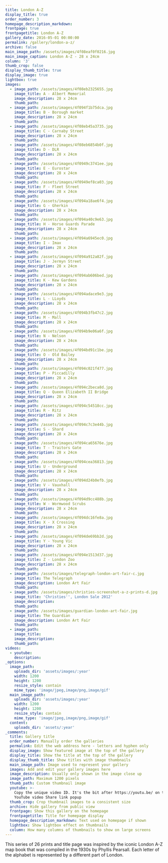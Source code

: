 ```yaml
---
title: London A-Z
display_title: true
order_number: 3
homepage_description_markdown:
frontpage: true
frontpagetitle: London A-Z
gallery_date: 2016-05-01 00:00:00
permalink: /gallery/london-a-z/
archive: false
main_image_path: /assets/images/4f08eaf0f0216.jpg
main_image_caption: London A-Z - 28 x 24cm
column: '3'
thumb_crop: false
display_thumb_title: true
display_image: true
lightbox: true
images:
  - image_path: /assets/images/4f08eb2325655.jpg
    image_title: A - Albert Memorial
    image_description: 28 x 24cm
    thumb_path:
  - image_path: /assets/images/4f094f1b75dca.jpg
    image_title: B - Borough market
    image_description: 28 x 24cm
    thumb_path:
  - image_path: /assets/images/4f08eb45a3735.jpg
    image_title: C - Carnaby Street
    image_description: 28 x 24cm
    thumb_path:
  - image_path: /assets/images/4f08eb6854b0f.jpg
    image_title: D - DLR
    image_description: 28 x 24cm
    thumb_path:
  - image_path: /assets/images/4f0949c3741ee.jpg
    image_title: E - Eurostar
    image_description: 28 x 24cm
    thumb_path:
  - image_path: /assets/images/4f0949ef8ca03.jpg
    image_title: F - Fleet Street
    image_description: 28 x 24cm
    thumb_path:
  - image_path: /assets/images/4f094a18ae6f4.jpg
    image_title: G - Gherkin
    image_description: 28 x 24cm
    thumb_path:
  - image_path: /assets/images/4f094a40c9e63.jpg
    image_title: H - Horse Guards Parade
    image_description: 28 x 24cm
    thumb_path:
  - image_path: /assets/images/4f094a6945ec0.jpg
    image_title: I - Imax
    image_description: 28 x 24cm
    thumb_path:
  - image_path: /assets/images/4f094a912a82f.jpg
    image_title: J - Jermyn Street
    image_description: 28 x 24cm
    thumb_path:
  - image_path: /assets/images/4f094ab606bed.jpg
    image_title: K - Kew Gardens
    image_description: 28 x 24cm
    thumb_path:
  - image_path: /assets/images/4f094adace9e3.jpg
    image_title: L - LLoyds
    image_description: 28 x 24cm
    thumb_path:
  - image_path: /assets/images/4f094b3fb47c2.jpg
    image_title: M - Mall
    image_description: 28 x 24cm
    thumb_path:
  - image_path: /assets/images/4f094b9e06a6f.jpg
    image_title: N - Nelson
    image_description: 28 x 24cm
    thumb_path:
  - image_path: /assets/images/4f094bd91c1be.jpg
    image_title: O - Old Bailey
    image_description: 28 x 24cm
    thumb_path:
  - image_path: /assets/images/4f094c021f477.jpg
    image_title: P - Piccadilly
    image_description: 28 x 24cm
    thumb_path:
  - image_path: /assets/images/4f094c2beca8d.jpg
    image_title: Q - Queen Elizabeth II Bridge
    image_description: 28 x 24cm
    thumb_path:
  - image_path: /assets/images/4f094c54518cc.jpg
    image_title: R - Ritz
    image_description: 28 x 24cm
    thumb_path:
  - image_path: /assets/images/4f094c7c3e44b.jpg
    image_title: S - Shard
    image_description: 28 x 24cm
    thumb_path:
  - image_path: /assets/images/4f094ca65676e.jpg
    image_title: T - Traitors Gate
    image_description: 28 x 24cm
    thumb_path:
  - image_path: /assets/images/4f094cea36813.jpg
    image_title: U - Underground
    image_description: 28 x 24cm
    thumb_path:
  - image_path: /assets/images/4f094d24b0efb.jpg
    image_title: V - Vauxhall
    image_description: 28 x 24cm
    thumb_path:
  - image_path: /assets/images/4f094d9cc488b.jpg
    image_title: W - Wormwood Scrubs
    image_description: 28 x 24cm
    thumb_path:
  - image_path: /assets/images/4f094dc16fe8a.jpg
    image_title: X - X Crossing
    image_description: 28 x 24cm
    thumb_path:
  - image_path: /assets/images/4f094de69bb2d.jpg
    image_title: Y - Young Vic
    image_description: 28 x 24cm
    thumb_path:
  - image_path: /assets/images/4f094e1513d37.jpg
    image_title: Z - London Zoo
    image_description: 28 x 24cm
    thumb_path:
  - image_path: /assets/images/telegraph-london-art-fair-c.jpg
    image_title: The Telegraph
    image_description: London Art Fair
    thumb_path:
  - image_path: /assets/images/christies-screenshot-a-z-prints-d.jpg
    image_title: 'Christies'', London Sale 2012'
    image_description:
    thumb_path:
  - image_path: /assets/images/guardian-london-art-fair.jpg
    image_title: The Guardian
    image_description: London Art Fair
    thumb_path:
  - image_path:
    image_title:
    image_description:
    thumb_path:
videos:
  - youtube:
    description:
_options:
  image_path:
    uploads_dir: 'assets/images/:year'
    width: 1200
    height: 1200
    resize_style: contain
    mime_type: 'image/jpeg,image/png,image/gif'
  main_image_path:
    uploads_dir: 'assets/images/:year'
    width: 1200
    height: 1200
    resize_style: contain
    mime_type: 'image/jpeg,image/png,image/gif'
  content:
    uploads_dir: 'assets/:year'
_comments:
  title: Gallery title
  order_number: Manually order the galleries
  permalink: Edit the web address here - letters and hyphen only
  display_image: Show featured image at the top of the gallery
  display_title: Show the title at the top of the gallery
  display_thumb_title: Show titles with image thumbnails
  main_image_path: Image used to represent your gallery
  images: Add and edit your gallery images here
  image_description: Usually only shown in the image close up
  image_path: Maximum 1200 pixels
  thumb_path: Custom thumbnail image
  youtube: >-
    Copy the unique video ID. It's the bit after https://youtu.be/ on the
    YouTube video Share link popup
  thumb_crop: Crop thumbnail images to a consistent size
  archive: Hide gallery from public view
  frontpage: Show this gallery on the homepage
  frontpagetitle: Title for homepage display
  homepage_description_markdown: Text used on homepage if shown
  lightbox: Show lightbox effect on thumbnails
  column: How many columns of thumbnails to show on large screens
---
```


This series of 26 prints and title page was inspired by the iconic London A-Z map book that was compiled in the 1930s by Phyllis Pearsall. Each letter of the alphabet is represented by a different part of London.
